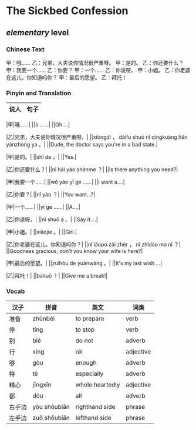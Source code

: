 # The Sickbed Confession
## *elementary* level

### Chinese Text
甲：哦......
乙：兄弟，大夫说你情况很严重呀。
甲：是的。
乙：你还要什么？
甲：我要一个......
乙：你要？
甲：一个......
乙：你说呀。
甲：小姐。
乙：你老婆在这儿，你知道吗你？
甲：最后的愿望。
乙：拜托！

### Pinyin and Translation
|说人|句子|
|----|----|

|甲|哦......|
||ò ......|
||Oh....|

|乙|兄弟，大夫说你情况很严重呀。|
||xiōngdi ， dàifu shuō nǐ qíngkuàng hěn yánzhòng ya 。|
||Dude, the doctor says you're in a bad state.|

|甲|是的。|
||shì de 。|
||Yes.|

|乙|你还要什么？|
||nǐ hái yào shénme ？|
||Is there anything you need?|

|甲|我要一个......|
||wǒ yào yī ge ......|
||I want a....|

|乙|你要？|
||nǐ yào ？|
||You want...?|

|甲|一个......|
||yī ge ......|
||A....|

|乙|你说呀。|
||nǐ shuō a 。|
||Say it....|

|甲|小姐。|
||xiǎojie 。|
||Girl.|

|乙|你老婆在这儿，你知道吗你？|
||nǐ lǎopo zài zhèr ， nǐ zhīdào ma nǐ ？|
||Goodness gracious, don't you know your wife is here?|

|甲|最后的愿望。|
||zuìhòu de yuànwàng 。|
||It's my last wish....|

|乙|拜托！|
||bàituō ！|
||Give me a break!|
### Vocab
|汉子|拼音|英文|词类|
|----|----|----|----|
|准备|zhǔnbèi|to prepare|verb|
|停|tíng|to stop|verb|
|别|bié|do not|adverb|
|行|xíng|ok|adjective|
|够|gòu|enough|adverb|
|特|tè|especially|adverb|
|精心|jīngxīn|whole heartedly|adjective|
|都|dōu|all|adverb|
|右手边|yòu shǒubiān|righthand side|phrase|
|左手边|zuǒ shǒubiān|lefthand side|phrase|